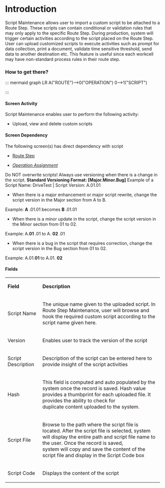 # Introduction

Script Maintenance allows user to import a custom script to be attached to a Route Step. These scripts can contain conditional or validation rules that may only apply to the specific Route Step. During production, system will trigger certain activities according to the script placed on the Route Step. User can upload customized scripts to execute activities such as prompt for data collection, print a document, validate time sensitive threshold, send data to another destination etc. This feature is useful since each workcell may have non-standard process rules in their route step.


### How to get there?





::: mermaid
graph LR
A("ROUTE")-->0("OPERATION")
0-->1("SCRIPT")

:::


#### Screen Activity


Script Maintenance enables user to perform the following activity:

- Upload, view and delete custom scripts



#### Screen Dependency


The following screen(s) has direct dependency with script

- [Route Step](/iFactory-JGP-MES/iFactory-JGP-MES-Home/iFactory-JGP-MS/CONTENT/Routing/Route-Step.md)

- *[Operation Assignment](/iFactory-JGP-MES/iFactory-JGP-MES-Home/iFactory-JGP-MS/CONTENT/Routing/Operation-Assignment.md)*


Do NOT overwrite scripts!
Always use versioning when there is a change in the script.
**Standard Versioning Format: [Major.Minor.Bug]** 
Example of a Script Name: DriveTest | Script Version: A.01.01

- When there is a major enhancement or major script rewrite, change the script version in the Major section from A to B.

Example: **A** 
.01.01 becomes **B** 
.01.01

- When there is a minor update in the script, change the script version in the Minor section from 01 to 02.


Example: A.**01** 
.01 to A.
**02** 
.01


- When there is a bug in the script that requires correction, change the script version in the Bug section from 01 to 02.


Example: A.01.**01** 
to A.01.
**02** 





#### Fields


<table class="confluenceTable"><tbody><tr><td class="highlight confluenceTd"><p><strong>Field</strong></p></td><td class="highlight confluenceTd"><p><strong>Description</strong></p></td></tr><tr><td class="confluenceTd"><p>Script Name</p></td><td class="confluenceTd"><p>The unique name given to the uploaded script. In Route Step Maintenance, user will browse and hook the required custom script according to the script name given here.</p></td></tr><tr><td class="confluenceTd"><p>Version</p></td><td class="confluenceTd"><p>Enables user to track the version of the script</p></td></tr><tr><td class="confluenceTd"><p>Script Description</p></td><td class="confluenceTd"><p>Description of the script can be entered here to provide insight of the script activities</p></td></tr><tr><td class="confluenceTd"><p>Hash</p></td><td class="confluenceTd"><p>This field is computed and auto populated by the system once the record is saved. Hash value provides a thumbprint for each uploaded file. It provides the ability to check for <br />duplicate content uploaded to the system<span style="color: rgb(255,0,0);">.</span></p></td></tr><tr><td class="confluenceTd"><p>Script File</p></td><td class="confluenceTd"><p>Browse to the path where the script file is located. After the script file is selected, system will display the entire path and script file name to the user. Once the record is saved, <br />system will copy and save the content of the script file and display in the Script Code box</p></td></tr><tr><td class="confluenceTd"><p>Script Code</p></td><td class="confluenceTd"><p>Displays the content of the script</p></td></tr></tbody></table>




